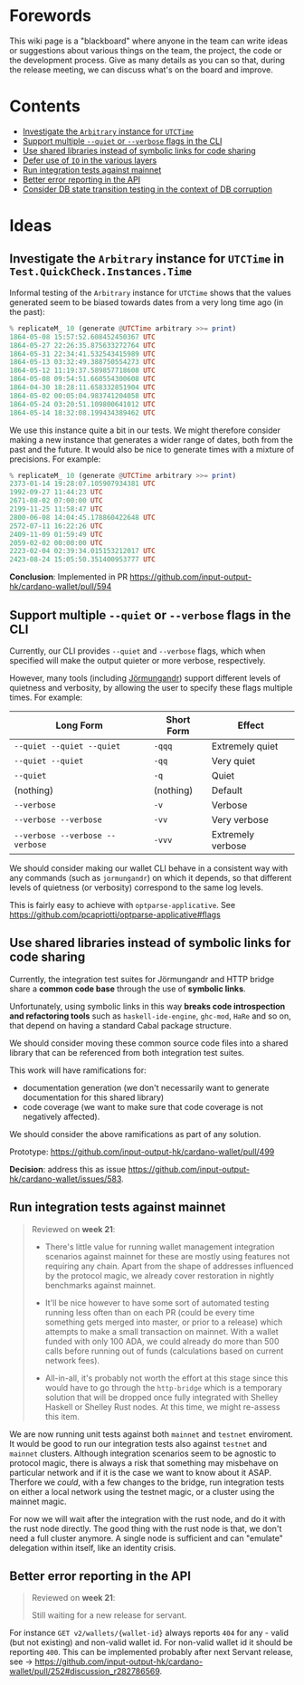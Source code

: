 # Forewords

This wiki page is a "blackboard" where anyone in the team can write ideas or suggestions about various things on the team, the project, the code or the development process. Give as many details as you can so that, during the release meeting, we can discuss what's on the board and improve. 

# Contents

* [Investigate the `Arbitrary` instance for `UTCTime`](#investigate-the-arbitrary-instance-for-utctime-in-testquickcheckinstancestime)
* [Support multiple `--quiet` or `--verbose` flags in the CLI](#support-multiple---quiet-or---verbose-flags-in-the-cli)
* [Use shared libraries instead of symbolic links for code sharing](#use-shared-libraries-instead-of-symbolic-links-for-code-sharing)
* [Defer use of `IO` in the various layers](#defer-use-of-io-in-the-various-layers)
* [Run integration tests against mainnet](#run-integration-tests-against-mainnet)
* [Better error reporting in the API](better-error-reporting-in-the-api)
* [Consider DB state transition testing in the context of DB corruption](#consider-db-state-transition-testing-in-the-context-of-db-corruption)

# Ideas

## Investigate the `Arbitrary` instance for `UTCTime` in `Test.QuickCheck.Instances.Time`

Informal testing of the `Arbitrary` instance for `UTCTime` shows that the values generated seem to be biased towards dates from a very long time ago (in the past):

```hs
% replicateM_ 10 (generate @UTCTime arbitrary >>= print)
1864-05-08 15:57:52.608452450367 UTC
1864-05-27 22:26:35.875633272764 UTC
1864-05-31 22:34:41.532543415989 UTC
1864-05-13 03:32:49.388750554273 UTC
1864-05-12 11:19:37.589857718608 UTC
1864-05-08 09:54:51.660554300608 UTC
1864-04-30 18:28:11.658332851904 UTC
1864-05-02 00:05:04.983741204058 UTC
1864-05-24 03:20:51.109800641012 UTC
1864-05-14 18:32:08.199434389462 UTC
```

We use this instance quite a bit in our tests. We might therefore consider making a new instance that generates a wider range of dates, both from the past and the future. It would also be nice to generate times with a mixture of precisions. For example:

```hs
% replicateM_ 10 (generate @UTCTime arbitrary >>= print)
2373-01-14 19:28:07.105907934381 UTC
1992-09-27 11:44:23 UTC
2671-08-02 07:00:00 UTC
2199-11-25 11:58:47 UTC
2800-06-08 14:04:45.178860422648 UTC
2572-07-11 16:22:26 UTC
2409-11-09 01:59:49 UTC
2059-02-02 00:00:00 UTC
2223-02-04 02:39:34.015153212017 UTC
2423-08-24 15:05:50.351400953777 UTC
```

**Conclusion**: Implemented in PR https://github.com/input-output-hk/cardano-wallet/pull/594

## Support multiple `--quiet` or `--verbose` flags in the CLI

Currently, our CLI provides `--quiet` and `--verbose` flags, which when specified will make the output quieter or more verbose, respectively.

However, many tools (including [Jörmungandr](https://github.com/input-output-hk/jormungandr)) support different levels of quietness and verbosity, by allowing the user to specify these flags multiple times. For example:

| Long Form | Short Form | Effect |
| -- | -- | -- |
| `--quiet --quiet --quiet` | `-qqq` | Extremely quiet |
| `--quiet --quiet` | `-qq` | Very quiet |
| `--quiet` | `-q` | Quiet |
| (nothing) | (nothing) | Default |
| `--verbose` | `-v` | Verbose |
| `--verbose --verbose` | `-vv` | Very verbose |
| `--verbose --verbose --verbose` | `-vvv` | Extremely verbose |

We should consider making our wallet CLI behave in a consistent way with any commands (such as `jormungandr`) on which it depends, so that different levels of quietness (or verbosity) correspond to the same log levels.

This is fairly easy to achieve with `optparse-applicative`. See https://github.com/pcapriotti/optparse-applicative#flags

## Use shared libraries instead of symbolic links for code sharing

Currently, the integration test suites for Jörmungandr and HTTP bridge share a **common code base** through the use of **symbolic links**.

Unfortunately, using symbolic links in this way **breaks code introspection and refactoring tools** such as `haskell-ide-engine`, `ghc-mod`, `HaRe` and so on, that depend on having a standard Cabal package structure.

We should consider moving these common source code files into a shared library that can be referenced from both integration test suites.

This work will have ramifications for:
- documentation generation (we don't necessarily want to generate documentation for this shared library)
- code coverage (we want to make sure that code coverage is not negatively affected).

We should consider the above ramifications as part of any solution.

Prototype: https://github.com/input-output-hk/cardano-wallet/pull/499

**Decision**: address this as issue https://github.com/input-output-hk/cardano-wallet/issues/583. 

## Run integration tests against mainnet

> Reviewed on **week 21**:
>
> - There's little value for running wallet management integration scenarios against mainnet for these are mostly using features not requiring any chain. Apart from the shape of addresses influenced by the protocol magic, we already cover restoration in nightly benchmarks against mainnet. 
>
> - It'll be nice however to have some sort of automated testing running less often than on each PR (could be every time something gets merged into master, or prior to a release) which attempts to make a small transaction on mainnet. With a wallet funded with only 100 ADA, we could already do more than 500 calls before running out of funds (calculations based on current network fees). 
>
> - All-in-all, it's probably not worth the effort at this stage since this would have to go through the `http-bridge` which is a temporary solution that will be dropped once fully integrated with Shelley Haskell or Shelley Rust nodes. At this time, we might re-assess this item.

We are now running unit tests against both `mainnet` and `testnet` enviroment. It would be good to run our integration tests also against `testnet` and `mainnet` clusters. Although integration scenarios seem to be agnostic to protocol magic, there is always a risk that something may misbehave on particular network and if it is the case we want to know about it ASAP. Therfore we _could_, with a few changes to the bridge, run integration tests on either a local network using the testnet magic, or a cluster using the mainnet magic.

For now we will wait after the integration with the rust node, and do it with the rust node directly.
The good thing with the rust node is that, we don't need a full cluster anymore. A single node is sufficient and can "emulate" delegation within itself, like an identity crisis.

## Better error reporting in the API

> Reviewed on **week 21**:
>
> Still waiting for a new release for servant. 

For instance `GET v2/wallets/{wallet-id}` always reports `404` for any - valid (but not existing) and non-valid wallet id. For non-valid wallet id it should be reporting `400`. This can be implemented probably after next Servant release, see -> https://github.com/input-output-hk/cardano-wallet/pull/252#discussion_r282786569.           
